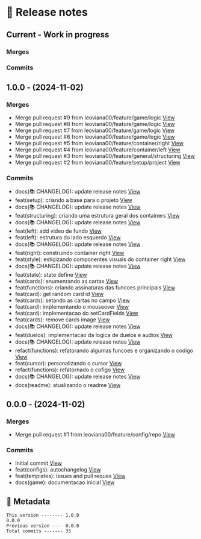 # 🎁 Release notes

## Current - Work in progress
### Merges

### Commits



## 1.0.0 - (2024-11-02)
### Merges
*  Merge pull request #9 from leoviana00/feature/game/logic [View](https://github.com/leoviana00/yu-gi-oh-game-jokenpo/commits/22458833b3a3cd078ed438be012a0a746c8f842b)
*  Merge pull request #8 from leoviana00/feature/game/logic [View](https://github.com/leoviana00/yu-gi-oh-game-jokenpo/commits/9f7a580917ec1a3ef771afcb35b98cc10135c8fd)
*  Merge pull request #7 from leoviana00/feature/game/logic [View](https://github.com/leoviana00/yu-gi-oh-game-jokenpo/commits/94c892210fc0abf41da0fffcd2f47ab6a0279c86)
*  Merge pull request #6 from leoviana00/feature/game/logic [View](https://github.com/leoviana00/yu-gi-oh-game-jokenpo/commits/ed86b9659a64f859ea8651f91b0c54e1d95fd478)
*  Merge pull request #5 from leoviana00/feature/container/right [View](https://github.com/leoviana00/yu-gi-oh-game-jokenpo/commits/02b3d069c3f3dd90d02b1515fd223f42cd01dbcd)
*  Merge pull request #4 from leoviana00/feature/container/left [View](https://github.com/leoviana00/yu-gi-oh-game-jokenpo/commits/8a691fac1d73df64b4480222d81df86bff23a333)
*  Merge pull request #3 from leoviana00/feature/general/structuring [View](https://github.com/leoviana00/yu-gi-oh-game-jokenpo/commits/eb4d66acabcb73bc0f49a2d7830887dc89998d47)
*  Merge pull request #2 from leoviana00/feature/setup/project [View](https://github.com/leoviana00/yu-gi-oh-game-jokenpo/commits/f47e649fe65188b3ab2dd103c23db2d2c84f1b37)
### Commits
*  docs(📚 CHANGELOG): update release notes [View](https://github.com/leoviana00/yu-gi-oh-game-jokenpo/commits/2760959347d7eeb600cacb6debdc6a140c09f416)
*  feat(setup): criando a base para o projeto [View](https://github.com/leoviana00/yu-gi-oh-game-jokenpo/commits/8d015c87eeb4e781641a616e77328c6be662ce3d)
*  docs(📚 CHANGELOG): update release notes [View](https://github.com/leoviana00/yu-gi-oh-game-jokenpo/commits/a2c8c8726faeea787ecd00a1db78e21bc86605bc)
*  feat(structuring): criando uma estrutura geral dos containers [View](https://github.com/leoviana00/yu-gi-oh-game-jokenpo/commits/c7abc1dfb02a252fc17e7e5c93cc345afb59c47f)
*  docs(📚 CHANGELOG): update release notes [View](https://github.com/leoviana00/yu-gi-oh-game-jokenpo/commits/92be45614811b11dc3d035e9f30a8933fca74434)
*  feat(left): add video de fundo [View](https://github.com/leoviana00/yu-gi-oh-game-jokenpo/commits/12e42efbfb2deb2a2b1bb203a4c9f98340d54c26)
*  feat(left): estrutura do lado esquerdo [View](https://github.com/leoviana00/yu-gi-oh-game-jokenpo/commits/3ee47ea9753e2af33f0d1997ca836613885df065)
*  docs(📚 CHANGELOG): update release notes [View](https://github.com/leoviana00/yu-gi-oh-game-jokenpo/commits/a77b5248e49c6eb916eba4e2b1c049578933d8e6)
*  feat(right): construindo container right [View](https://github.com/leoviana00/yu-gi-oh-game-jokenpo/commits/2bc03dedc1acef602039a2f73d30a366eff26234)
*  feat(style): estiçizando componentes visuais do container right [View](https://github.com/leoviana00/yu-gi-oh-game-jokenpo/commits/514dd1c267c139c7e220c60f827ac898854655f4)
*  docs(📚 CHANGELOG): update release notes [View](https://github.com/leoviana00/yu-gi-oh-game-jokenpo/commits/8fcb819d5dab74eb35d5f0d29db4d7c419731121)
*  feat(state): state define [View](https://github.com/leoviana00/yu-gi-oh-game-jokenpo/commits/36061a8ae3878e867d41402c338b598fa073467b)
*  feat(cards): enumenrando as cartas [View](https://github.com/leoviana00/yu-gi-oh-game-jokenpo/commits/7a78ce53152854f923dfdb021e2a28169499f995)
*  feat(functions): criando assinaturas das funcoes principais [View](https://github.com/leoviana00/yu-gi-oh-game-jokenpo/commits/58230592212220183e475c0783e58ef12a90c952)
*  feat(card): get random card id [View](https://github.com/leoviana00/yu-gi-oh-game-jokenpo/commits/8194394bea025b2f3a8b58f5722f167c5e062af8)
*  feat(cards): setando as cartas no campo [View](https://github.com/leoviana00/yu-gi-oh-game-jokenpo/commits/d9036d6052d03fad1e97173275c6a72a458689d1)
*  feat(card): imṕlementando o mouseover [View](https://github.com/leoviana00/yu-gi-oh-game-jokenpo/commits/660d42bb981b0e29280c4ca97bb0bd8de0fd5d9e)
*  feat(card): implementacao do setCardFields [View](https://github.com/leoviana00/yu-gi-oh-game-jokenpo/commits/6ad58e42080b245d67b4449e3c90c5e73bd21652)
*  feat(cards): remove cards image [View](https://github.com/leoviana00/yu-gi-oh-game-jokenpo/commits/3b1f3416b49a13d6968bcdd0505b0ead9bc67a1c)
*  docs(📚 CHANGELOG): update release notes [View](https://github.com/leoviana00/yu-gi-oh-game-jokenpo/commits/79312c7a9446350c5576ccad7d55697a450e31f1)
*  feat(duelos): implementacao da logica de duelos e audios [View](https://github.com/leoviana00/yu-gi-oh-game-jokenpo/commits/50089dbd99776cd3a5a9a09deb3f9c03fa55ed78)
*  docs(📚 CHANGELOG): update release notes [View](https://github.com/leoviana00/yu-gi-oh-game-jokenpo/commits/2faaa845a0c064fc5b0bcf58d3442091a9549c2e)
*  refact(functions): refatorando algumas funcoes e organizando o codigo [View](https://github.com/leoviana00/yu-gi-oh-game-jokenpo/commits/10b6146860b9535bc20a31b03851a09386892700)
*  feat(cursor): personalizando o cursor [View](https://github.com/leoviana00/yu-gi-oh-game-jokenpo/commits/22e4feea76f4c2cfabec2d7a65c6bf1d034b7f95)
*  refact(functions): refatornado o cofigo [View](https://github.com/leoviana00/yu-gi-oh-game-jokenpo/commits/126ec210f1f1f34e08ab250d4413e351e146cdc0)
*  docs(📚 CHANGELOG): update release notes [View](https://github.com/leoviana00/yu-gi-oh-game-jokenpo/commits/99c0c4fe289bb463de2d279f7421cec03be0b274)
*  docs(readme): atualizando o readme [View](https://github.com/leoviana00/yu-gi-oh-game-jokenpo/commits/4cc648f53b1a7327fb899867f2342951d0e9921d)



## 0.0.0 - (2024-11-02)
### Merges
*  Merge pull request #1 from leoviana00/feature/config/repo [View](https://github.com/leoviana00/yu-gi-oh-game-jokenpo/commits/7f520b634dabc2ee8c034980828f8b23b7aa55c4)
### Commits
*  Initial commit [View](https://github.com/leoviana00/yu-gi-oh-game-jokenpo/commits/49cd618ed003781e49e046600d0cd9ac29f667bb)
*  feat(configs): autochangelog [View](https://github.com/leoviana00/yu-gi-oh-game-jokenpo/commits/ea79079a8241965c86361ae2f860f751e422f140)
*  feat(templates): issues and pull reques [View](https://github.com/leoviana00/yu-gi-oh-game-jokenpo/commits/c3f979b2f22abc8a7e7024b733a10e3db583ee2a)
*  docs(game): documentacao inicial [View](https://github.com/leoviana00/yu-gi-oh-game-jokenpo/commits/e2975c63ef5caade405d90854d1c4437357ae863)
## 📝 Metadata
```
This version -------- 1.0.0
0.0.0
Previous version ---- 0.0.0
Total commits ------- 35
```
